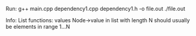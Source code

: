 Run:
g++ main.cpp dependency1.cpp dependency1.h -o file.out
./file.out

Info:
List functions: values Node->value in list with length N should usually be elements in range 1...N 